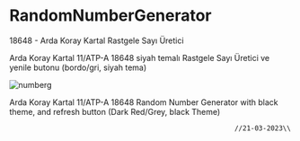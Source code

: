 # RandomNumberGenerator
18648 - Arda Koray Kartal  Rastgele Sayı Üretici

Arda Koray Kartal 11/ATP-A 18648
siyah temalı Rastgele Sayı Üretici ve yenile butonu (bordo/gri, siyah tema)
                                                                                                                      
![numberg](https://github.com/Weatexx/RandomNumberGenerator/assets/110902933/e5f9c3d1-0e04-46d3-beb1-25a31802d090)


Arda Koray Kartal 11/ATP-A 18648
Random Number Generator with black theme, and refresh button (Dark Red/Grey, black Theme)
                                                                    
                                                            //21-03-2023\\
